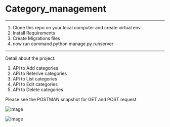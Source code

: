 # Category_management
-------
1) Clone this repo on your local computer and create virtual env.
2) Install Requirements
3) Create Migrations files
4) now run command python manage.py runserver
------

Detail about the project:

1) APi to Add categories 
2) APi to Reterive categories 
3) APi to List categories 
4) APi to Edit categories 
5) APi to Delete categories 

Please see the POSTMAN snapshot for GET and POST request

![image](https://user-images.githubusercontent.com/68994357/117440634-f4405280-af51-11eb-8827-628f68884e87.png)

![image](https://user-images.githubusercontent.com/68994357/117440780-2487f100-af52-11eb-9b91-bcd9c4572613.png)
